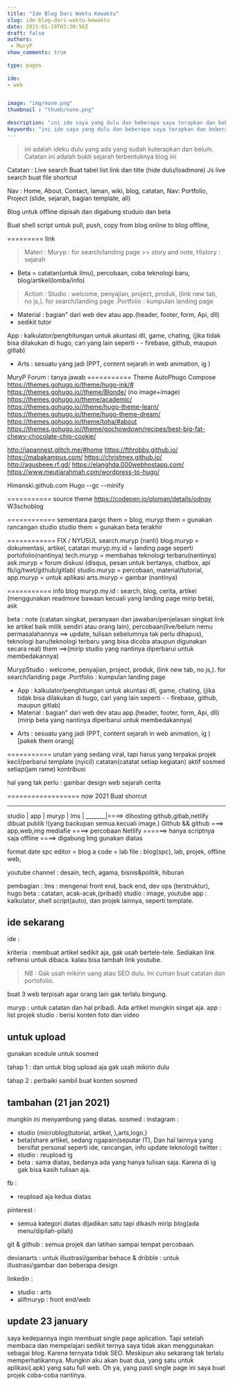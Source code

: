 ```yaml
---
title: "Ide Blog Dari Waktu Kewaktu"
slug: ide-blog-dari-waktu-kewaktu
date: 2021-01-19T03:30:56Z
draft: false 
authors:
 - MuryP
show_comments: true 
 
type: pages 
 
ide: 
- web


image: "img/none.png" 
thumbnail : "thumb/none.png" 
 
description: "ini ide saya yang dulu dan beberapa saya terapkan dan beberapa tidak saya terapkan." 
keywords: "ini ide saya yang dulu dan beberapa saya terapkan dan beberapa tidak saya terapkan." 
--- 
```


> ini adalah ideku dulu yang ada yang sudah kuterapkan dan belum. Catatan ini adalah bukti sejarah terbentuknya blog ini

Catatan :
Live search
Buat tabel list link dan title (hide dulu/loadmore) 
Js live search
buat file shortcut

Nav : Home, About, Contact, laman, wiki, blog, catatan, 
Nav: Portfolio, Project (slide, sejarah, bagian template, all)

Blog untuk offline dipisah dan digabung studuio dan beta

Buat shell script untuk pull, push, copy from blog online to blog offline, 


========= link
> Materi :
Muryp : for search/landing page >> story and note, History : sejarah 
- Beta = catatan(untuk ilmu), percobaan, coba teknologi baru, blog/artikel(lomba/info)

> Action :
Studio : welcome, penyajian, project, produk, (link new tab, no js,).
for search/landing page .Portfolio : kumpulan landing page
* Material : bagian" dari web dev atau app.(header, footer, form, Api, dll)
* sedikit tutor

 App : kalkulator/penghitungan untuk akuntasi dll, game, chating, (jika tidak bisa dilakukan di hugo, cari yang lain seperti - - firebase, github, maupun gitlab)

- Arts : sesuatu yang jadi (PPT, content sejarah in web animation, ig )

MuryP Forum : tanya jawab
=========== Theme
AutoPhugo
Compose
https://themes.gohugo.io/theme/hugo-ink/#
https://themes.gohugo.io//theme/Blonde/ (no image+image)
https://themes.gohugo.io/theme/academic/
https://themes.gohugo.io//theme/hugo-theme-learn/
https://themes.gohugo.io/theme/hugo-theme-dream/
https://themes.gohugo.io/theme/toha/#about
https://themes.gohugo.io//theme/gochowdown/recipes/best-big-fat-chewy-chocolate-chip-cookie/

http://japannest.glitch.me/#home
https://fthrobby.github.io/
https://mabakampus.com/
https://christmex.github.io/
http://agusbeee.rf.gd/
https://elanghda.000webhostapp.com/
https://www.meutiarahmah.com/wordpress-to-hugo/

Himanski.github.com
Hugo --gc --minify



=========== source theme
https://codepen.io/oloman/details/odnqy
W3schoblog

============ sementara
pargo them = blog, 
muryp them = gunakan rancangan studio
studio them = gunakan beta terakhir

============ FIX / NYUSUL
search.muryp (nanti)
blog.muryp = dokumentasi, artikel, catatan
muryp.my.id = landing page seperti portofolio(nantinya)
tech.muryp = membahas teknologi terbaru(nantinya)
ask.muryp = forum diskusi (disqus, pesan untuk bertanya, chatbox, api fb/ig/twet/github/gitlab)
studio.muryp = percobaan, material/tutorial, 
app.muryp = untuk aplikasi
arts.muryp = gambar (nantinya)

=========== info blog
muryp.my.id : search, blog, cerita, artikel (menggunakan readmore bawaan kecuali yang landing page mirip beta), ask

beta : note (catatan singkat, peranyaan dan jawaban/penjelasan singkat link ke artikel baik milik sendiri atau orang lain), percobaan(live/belum nemu permasalahannya ==> update, tulisan sebelumnya tak perlu dihapus), teknologi baru(teknologi terbaru yang bisa dicoba ataupun digunakan secara real) 
them ==>(mirip studio yang nantinya diperbarui untuk membedakannya)

MurypStudio : welcome, penyajian, project, produk, (link new tab, no js,).
for search/landing page .Portfolio : kumpulan landing page
* App : kalkulator/penghitungan untuk akuntasi dll, game, chating, (jika tidak bisa dilakukan di hugo, cari yang lain seperti - - firebase, github, maupun gitlab)
* Material : bagian" dari web dev atau app.(header, footer, form, Api, dll)
(mirip beta yang nantinya diperbarui untuk membedakannya)

- Arts : sesuatu yang jadi (PPT, content sejarah in web animation, ig ) [pakek them orang]

=========== urutan
yang sedang viral, tapi harus yang terpakai
projek kecil/perbarui template (nyicil)
catatan(catatat setiap kegiatan)
aktif sosmed setiap(jam rame)
kontribusi

hal yang tak perlu :
gambar
design web
sejarah
cerita



================== now 2021
Buat shorcut
_______
studio |
app      |
muryp |
lms      |
_______|====> dihosting github,gitlab,netlify dibuat publik !(yang backupan semua.kecuali image.)
Github && github ===> app,web,img
mediafie ====> percobaan
Netlify ======> hanya scriptnya saja
offline ====> digabung Img gunakan diatas

format date
spc editor = blog 
a code = lab
file : blog(spc), lab, projek, offline web, 

youtube channel : desain, tech, agama, bisnis&politik, hiburan

pembagian :
lms : mengenai front end, back end, dev ops (terstruktur), hugo
beta : catatan, acak-acak,(pribadi)
studio : image, youtube
app : kalkulator, shell script(auto), dan projek lainnya, seperti template.


## ide sekarang

ide :

kriteria : membuat artikel sedikit aja, gak usah bertele-tele. Sediakan link refrensi untuk dibaca. kalau bisa tambah link youtube.

> NB : Gak usah mikirin uang atau SEO dulu. Ini cuman buat catatan dan portofolio.

buat 3 web terpisah agar orang lain gak terlalu bingung.

muryp : untuk catatan dan hal pribadi. Ada artikel mungkin singat aja.
app : list projek
studio : berisi konten foto dan video

## untuk upload

gunakan scedule untuk sosmed

tahap 1 : dan untuk blog upload aja gak usah mikirin dulu

tahap 2 : perbaiki sambil buat konten sosmed

## tambahan (21 jan 2021)
mungkin ini menyambung yang diatas.
sosmed :
instagram : 
- studio (microblog(tutorial, artikel, ),arts,logo,)
- beta(share artikel, sedang ngapain(seputar IT), Dan hal lainnya yang bersifat personal seperti ide, rancangan, info update teknologi)
twitter :
- studio : reupload ig 
- beta : sama diatas, bedanya ada yang hanya tulisan saja. Karena di ig gak bisa kasih tulisan aja.

fb :
- reupload aja kedua diatas

pinterest :
- semua kategori diatas dijadikan satu tapi dikasih mirip blog(ada menu/dipilah-pilah)

git & github : semua projek dan latihan sampai tempat percobaan.

devianarts : untuk illustrasi/gambar
behace & dribble : untuk illustrasi/gambar dan beberapa design

linkedin : 
- studio : arts
- alifmuryp : front end/web 

## update 23 january
saya kedepannya ingin membuat single page aplication. Tapi setelah membaca dan mempelajari sedikit ternya saya tidak akan menggunakan sebagai blog. Karena ternyata tidak SEO. Meskipun aku sekarang tak terlalu memperhatikannya. Mungkin aku akan buat dua, yang satu untuk aplikasi(.apk) yang satu full web. 
Oh ya, yang pasti single page ini saya buat projek coba-coba nantinya.